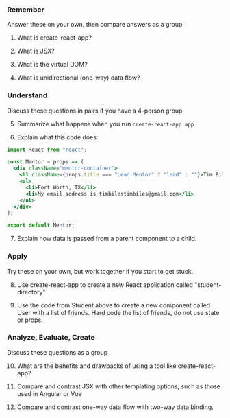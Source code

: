 ### Remember

Answer these on your own, then compare answers as a group

1.  What is create-react-app?

2.  What is JSX?

3.  What is the virtual DOM?

4.  What is unidirectional (one-way) data flow?

### Understand

Discuss these questions in pairs if you have a 4-person group

5.  Summarize what happens when you run `create-react-app app`

6.  Explain what this code does:

```jsx
import React from "react";

const Mentor = props => (
  <div className="mentor-container">
    <h1 className={props.title === "Lead Mentor" ? "lead" : ""}>Tim Biles</h1>
    <ul>
      <li>Fort Worth, TX</li>
      <li>My email address is timbilestimbiles@gmail.com</li>
    </ul>
  </div>
);

export default Mentor;
```

7.  Explain how data is passed from a parent component to a child.

### Apply

Try these on your own, but work together if you start to get stuck.

8.  Use create-react-app to create a new React application called "student-directory"

9.  Use the code from Student above to create a new component called User with a list of friends. Hard code the list of friends, do not use state or props.

### Analyze, Evaluate, Create

Discuss these questions as a group

10. What are the benefits and drawbacks of using a tool like create-react-app?

11. Compare and contrast JSX with other templating options, such as those used in Angular or Vue

12. Compare and contrast one-way data flow with two-way data binding.
